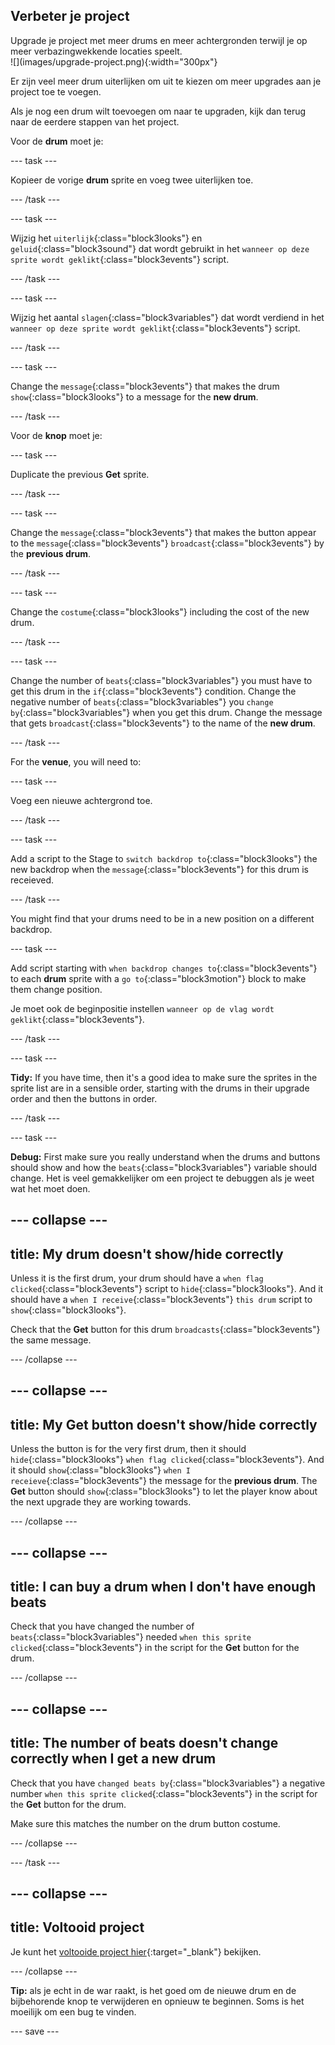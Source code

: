 ## Verbeter je project

<div style="display: flex; flex-wrap: wrap">
<div style="flex-basis: 200px; flex-grow: 1; margin-right: 15px;">
Upgrade je project met meer drums en meer achtergronden terwijl je op meer verbazingwekkende locaties speelt. 
</div>
<div>
![](images/upgrade-project.png){:width="300px"}
</div>
</div>

Er zijn veel meer drum uiterlijken om uit te kiezen om meer upgrades aan je project toe te voegen.

Als je nog een drum wilt toevoegen om naar te upgraden, kijk dan terug naar de eerdere stappen van het project.

Voor de **drum** moet je:

--- task ---

Kopieer de vorige **drum** sprite en voeg twee uiterlijken toe.

--- /task ---

--- task ---

Wijzig het `uiterlijk`{:class="block3looks"} en `geluid`{:class="block3sound"} dat wordt gebruikt in het `wanneer op deze sprite wordt geklikt`{:class="block3events"} script.

--- /task ---

--- task ---

Wijzig het aantal `slagen`{:class="block3variables"} dat wordt verdiend in het `wanneer op deze sprite wordt geklikt`{:class="block3events"} script.

--- /task ---

--- task ---

Change the `message`{:class="block3events"} that makes the drum `show`{:class="block3looks"} to a message for the **new drum**.

--- /task ---

Voor de **knop** moet je:

--- task ---

Duplicate the previous **Get** sprite.

--- /task ---

--- task ---

Change the `message`{:class="block3events"} that makes the button appear to the `message`{:class="block3events"} `broadcast`{:class="block3events"} by the **previous drum**.

--- /task ---

--- task ---

Change the `costume`{:class="block3looks"} including the cost of the new drum.

--- /task ---

--- task ---

Change the number of `beats`{:class="block3variables"} you must have to get this drum in the `if`{:class="block3events"} condition. Change the negative number of `beats`{:class="block3variables"} you `change by`{:class="block3variables"} when you get this drum. Change the message that gets `broadcast`{:class="block3events"} to the name of the **new drum**.

--- /task ---

For the **venue**, you will need to:

--- task ---

Voeg een nieuwe achtergrond toe.

--- /task ---

--- task ---

Add a script to the Stage to `switch backdrop to`{:class="block3looks"} the new backdrop when the `message`{:class="block3events"} for this drum is receieved.

--- /task ---

You might find that your drums need to be in a new position on a different backdrop.

--- task ---

Add script starting with `when backdrop changes to`{:class="block3events"} to each **drum** sprite with a `go to`{:class="block3motion"} block to make them change position.

Je moet ook de beginpositie instellen `wanneer op de vlag wordt geklikt`{:class="block3events"}.

--- /task ---

--- task ---

**Tidy:** If you have time, then it's a good idea to make sure the sprites in the sprite list are in a sensible order, starting with the drums in their upgrade order and then the buttons in order.

--- /task ---

--- task ---

**Debug:** First make sure you really understand when the drums and buttons should show and how the `beats`{:class="block3variables"} variable should change. Het is veel gemakkelijker om een project te debuggen als je weet wat het moet doen.

--- collapse ---
---
title: My drum doesn't show/hide correctly
---

Unless it is the first drum, your drum should have a `when flag clicked`{:class="block3events"} script to `hide`{:class="block3looks"}. And it should have a `when I receive`{:class="block3events"} `this drum` script to `show`{:class="block3looks"}.

Check that the **Get** button for this drum `broadcasts`{:class="block3events"} the same message.


--- /collapse ---

--- collapse ---
---
title: My Get button doesn't show/hide correctly
---

Unless the button is for the very first drum, then it should `hide`{:class="block3looks"} `when flag clicked`{:class="block3events"}. And it should `show`{:class="block3looks"} `when I receieve`{:class="block3events"} the message for the **previous drum**. The **Get** button should `show`{:class="block3looks"} to let the player know about the next upgrade they are working towards.

--- /collapse ---

--- collapse ---
---
title: I can buy a drum when I don't have enough beats
---

Check that you have changed the number of `beats`{:class="block3variables"} needed `when this sprite clicked`{:class="block3events"} in the script for the **Get** button for the drum.

--- /collapse ---

--- collapse ---
---
title: The number of beats doesn't change correctly when I get a new drum
---

Check that you have `changed beats by`{:class="block3variables"} a negative number `when this sprite clicked`{:class="block3events"} in the script for the **Get** button for the drum.

Make sure this matches the number on the drum button costume.

--- /collapse ---

--- /task ---

--- collapse ---
---
title: Voltooid project
---

Je kunt het [voltooide project hier](https://scratch.mit.edu/projects/522323676/){:target="_blank"} bekijken.

--- /collapse ---

**Tip:** als je echt in de war raakt, is het goed om de nieuwe drum en de bijbehorende knop te verwijderen en opnieuw te beginnen. Soms is het moeilijk om een bug te vinden.

--- save ---
